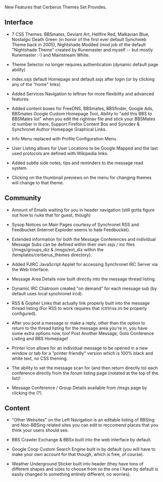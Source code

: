 New Features that Cerberus Themes Set Provides.

## Interface ##


- 7 CSS Themes: BBSmates, Deviant Art, Hellfire Red, Malkavian Blue, Nostalgic Death Green (in honor of the first ever default Synchweb Theme back in 2005), Nightshade Modded (mod job of the default "Nightshade Theme" created by Runemaster and myself -- but mostly Runemaster :-) and Mainstream White.

- Theme Selector no longer requires authentication (dynamic default page ability)

- index.ssjs default Homepage and default.ssjs after login (or by clicking any of the "home" links)

- Added Services Navigation to leftnav for more flexibility and advanced features.

- Added content boxes for FreeDNS, BBSmates, BBSfinder, Google Ads, BBSmates Google Custom Homepage Tool, Ability to "add this BBS to BBSMates list" when you edit the rightnav file and stick your BBSMates id number in there, Support Firefox Content Box and Syncdev & Synchronet Author Homepage Graphical Links.

- Info Menu replaced with Profile Configuration Menu.

- User Listing allows for User Locations to be Google Mapped and the last used protocols are defined with Wikipedia links.

- Added subtle side notes, tips and reminders to the message read system.

- Clicking on the thumbnail previews on the menu for changing themes will change to that theme.



## Community ##

- Amount of Emails waiting for you in header navigation (still gotta figure out how to nuke that for guest, though)

- Sysop Notices on Main Pages courtesy of Synchronet RSS and Feedbucket (Internet Exploder seems to hate Feedbucket).

- Extended information for both the Message Conferences and individual Message Subs can be defined within their own ssjs / inc files (/msgs/groups\_diz & /msgs/ext\_diz within the /templates/cerberus\_themes directory).

- Added PJIRC JavaScript Applet for accessing Synchronet IRC Server via the Web Interface.

- Message Area Details now built directly into the message thread listing.

- Dynamic IRC Chatroom created "on demand" for each message sub (by default uses local synchronet ircd).

- RSS & Gopher Links that actually link properly built into the message thread listing (For RSS to work requires that /ctrl/rss.ini be properly configured).

- After you post a message or make a reply, other than the option to return to the thread listing for the message area you're in, you have some extra options now, too! Post Another Message, Goto Conference Listing and BBS Homepage!

- Printer Icon allows for an individual message to be opened in a new window or tab for a "printer friendly" version which is 100% black and white text, no CSS theming.

-   The ability to set the message scan for (and then return directly to) each conference directly from the forum listing page (notated at the top of the list)!

- Message Conference / Group Details available from /msgs page by clicking the (?).



## Content ##

-   "Other Websites" on the Left Navigation is an editable listing of BBSing and Non-BBSing related sites you can edit to reccomend places that you think your users should see.

- BBS Crawler Exchange & BBSx built into the web interface by default.

- Google Coop Custom Search Engine built in by default (you will have to make your own account for that though, which is free, of course).

- Weather Underground Sticker built into header (they have tons of different shapes and sizes to choose from so the one I have by default is easily changed to something entirely different, no worries).